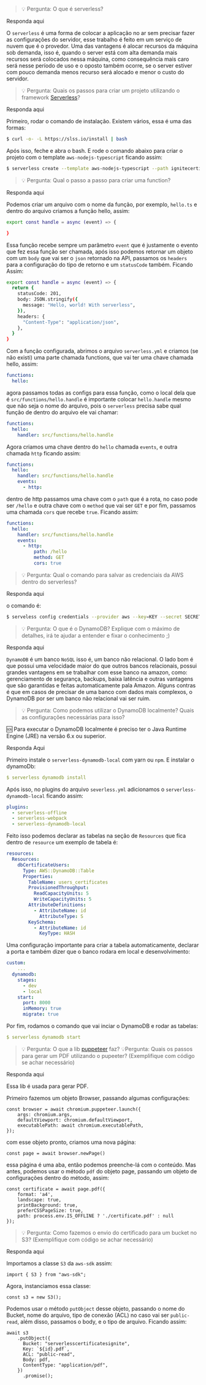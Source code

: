 > 💡 Pergunta: O que é serverless?

Responda aqui

O `serverless` é uma forma de colocar a aplicação no ar sem precisar fazer as configurações do servidor, esse trabalho é feito em um serviço de nuvem que é o provedor. Uma das vantagens é alocar recursos da máquina sob demanda, isso é, quando o server está com alta demanda mais recursos será colocados nessa máquina, como consequência mais caro será nesse período de uso e o oposto também ocorre, se o server estiver com pouco demanda menos recurso será alocado e menor o custo do servidor.

> 💡 Pergunta: Quais os passos para criar um projeto utilizando o framework [Serverless](https://www.serverless.com/)?

Responda aqui

Primeiro, rodar o comando de instalação. Existem vários, essa é uma das formas:

```bash
$ curl -o- -L https://slss.io/install | bash
```

Após isso, feche e abra o bash. E rode o comando abaixo para criar o projeto com o template `aws-nodejs-typescript` ficando assim:

```bash
$ serverless create --template aws-nodejs-typescript --path ignitecertificate
```

> 💡 Pergunta: Qual o passo a passo para criar uma function?

Responda aqui

Podemos criar um arquivo com o nome da função, por exemplo, `hello.ts` e dentro do arquivo criamos a função hello, assim:

```bash
export const handle = async (event) => {

}
```

Essa função recebe sempre um parâmetro `event` que é justamente o evento que fez essa função ser chamada, após isso podemos retornar um objeto com um `body` que vai ser o `json` retornado na API, passamos os `headers` para a configuração do tipo de retorno e um `statusCode` também. Ficando Assim:

```bash
export const handle = async (event) => {
  return {
    statusCode: 201,
    body: JSON.stringify({
      message: "Hello, world! With serverless",
    }),
    headers: {
      "Content-Type": "application/json",
    },
  }
}
```

Com a função configurada, abrimos o arquivo `serverless.yml` e criamos (se não existi) uma parte chamada functions, que vai ter uma chave chamada hello, assim:

```yaml
functions:
  hello:
```

agora passamos todas as configs para essa função, como o local dela que é `src/functions/hello.handle` é importante colocar `hello.handle` mesmo que não seja o nome do arquivo, pois o `serverless` precisa sabe qual função de dentro do arquivo ele vai chamar:

```yaml
functions:
  hello:
    handler: src/functions/hello.handle
```

Agora criamos uma chave dentro do `hello` chamada `events`, e outra chamada `http` ficando assim:

```yaml
functions:
  hello:
    handler: src/functions/hello.handle
    events:
      - http:
```

dentro de http passamos uma chave com o `path` que é a rota, no caso pode ser `/hello` e outra chave com o `method` que vai ser `GET` e por fim, passamos uma chamada `cors` que recebe `true`. Ficando assim:

```yaml
functions:
  hello:
    handler: src/functions/hello.handle
    events:
      - http:
          path: /hello
          method: GET
          cors: true
```

> 💡 Pergunta: Qual o comando para salvar as credenciais da AWS dentro do serverless? 

Responda aqui

o comando é:

```bash
$ serveless config credentials --provider aws --key=KEY --secret SECRET
```

> 💡 Pergunta: O que é o DynamoDB? Explique com o máximo de detalhes, irá te ajudar a entender e fixar o conhecimento ;)

Responda aqui

`DynamoDB` é um banco `NoSQL` isso é, um banco não relacional. O lado bom é que possui uma velocidade maior do que outros bancos relacionais, possui grandes vantagens em se trabalhar com esse banco na amazon, como: gerenciamento de segurança, backups, baixa latência e outras vantagens que são garantidas e feitas automaticamente pala Amazon. Alguns contras é que em casos de precisar de uma banco com dados mais complexos, o DynamoDB por ser um banco não relacional vai ser ruim.

> 💡 Pergunta: Como podemos utilizar o DynamoDB localmente? Quais as configurações necessárias para isso?

<aside>
🆘 Para executar o DynamoDB localmente é preciso ter o Java Runtime Engine (JRE) na versão 6.x ou superior.

</aside>

Responda Aqui

Primeiro instale o `serverless-dynamodb-local` com yarn ou `npm`.  E instalar o dynamoDb:

```yaml
$ serverless dynamodb install
```

Após isso, no plugins do arquivo `severless.yml` adicionamos o `serverless-dynamodb-local` ficando assim:

```yaml
plugins:
  - serverless-offline
  - serverless-webpack
  - serverless-dynamodb-local
```

Feito isso podemos declarar as tabelas na seção de `Resources` que fica dentro de `resource` um exemplo de tabela é:

```yaml
resources:
  Resources:
    dbCertificateUsers:
      Type: AWS::DynamoDB::Table
      Properties:
        TableName: users_certificates
        ProvisionedThroughput:
          ReadCapacityUnits: 5
          WriteCapacityUnits: 5
        AttributeDefinitions:
          - AttributeName: id
            AttributeType: S
        KeySchema:
          - AttributeName: id
            KeyType: HASH
```

Uma configuração importante para criar a tabela automaticamente, declarar a porta e também dizer que o banco rodara em local e desenvolvimento:

```yaml
custom:
	...
  dynamodb:
    stages:
      - dev
      - local
    start:
      port: 8000
      inMemory: true
      migrate: true
```

Por fim, rodamos o comando que vai inciar o DynamoDB e rodar as tabelas:

```yaml
$ serverless dynamodb start
```

> 💡 Pergunta: O que a lib [puppeteer](https://github.com/puppeteer/puppeteer) faz?
> 💡Pergunta: Quais os passos para gerar um PDF utilizando o pupeeter? (Exemplifique com código se achar necessário)

Responda aqui

Essa lib é usada para gerar PDF. 

Primeiro fazemos um objeto Browser, passando algumas configurações:

```tsx
const browser = await chromium.puppeteer.launch({
    args: chromium.args,
    defaultViewport: chromium.defaultViewport,
    executablePath: await chromium.executablePath,
});
```

com esse objeto pronto, criamos uma nova página:

```tsx
const page = await browser.newPage()
```

essa página é uma aba, então  podemos preenche-lá com o conteúdo. Mas antes, podemos usar o método `pdf` do objeto page, passando um objeto de configurações dentro do método, assim:

```tsx
const certificate = await page.pdf({
    format: 'a4',
    landscape: true,
    printBackground: true,
    preferCSSPageSize: true,
    path: process.env.IS_OFFLINE ? './certificate.pdf' : null
});
```

> 💡 Pergunta: Como fazemos o envio do certificado para um bucket no S3? (Exemplifique com código se achar necessário)


Responda aqui

Importamos a classe `S3` da `aws-sdk` assim:

```tsx
import { S3 } from "aws-sdk";
```

Agora, instanciamos essa classe:

```tsx
const s3 = new S3();
```

Podemos usar o método `putObject` desse objeto, passando o nome do Bucket, nome do arquivo, tipo de conexão (ACL) no caso vai ser `public-read`, além disso, passamos o body, e o tipo de arquivo. Ficando assim:

```tsx
await s3
    .putObject({
      Bucket: "serverlesscertificatesignite",
      Key: `${id}.pdf`,
      ACL: "public-read",
      Body: pdf,
      ContentType: "application/pdf",
    })
	  .promise();
```